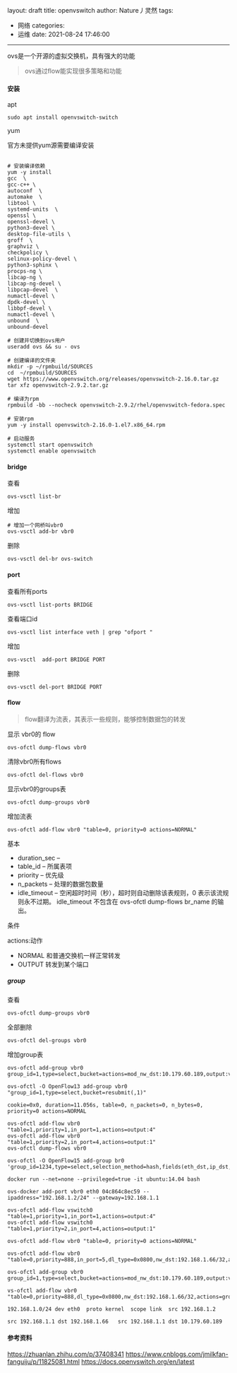 layout: draft
title: openvswitch
author: Nature丿灵然
tags:
  - 网络
categories:
  - 运维
date: 2021-08-24 17:46:00
---
ovs是一个开源的虚拟交换机，具有强大的功能

<!--more-->

> ovs通过flow能实现很多策略和功能

#### 安装

apt

```shell
sudo apt install openvswitch-switch 
```

yum

官方未提供yum源需要编译安装

```shell

# 安装编译依赖
yum -y install 
gcc  \
gcc-c++ \
autoconf  \
automake  \
libtool \
systemd-units  \
openssl \
openssl-devel \
python3-devel \
desktop-file-utils \
groff  \
graphviz \
checkpolicy \
selinux-policy-devel \
python3-sphinx \
procps-ng \
libcap-ng \
libcap-ng-devel \
libpcap-devel  \
numactl-devel \
dpdk-devel \
libbpf-devel \
numactl-devel \
unbound  \
unbound-devel

# 创建并切换到ovs用户
useradd ovs && su - ovs 

# 创建编译的文件夹
mkdir -p ~/rpmbuild/SOURCES
cd  ~/rpmbuild/SOURCES
wget https://www.openvswitch.org/releases/openvswitch-2.16.0.tar.gz
tar xfz openvswitch-2.9.2.tar.gz

# 编译为rpm
rpmbuild -bb --nocheck openvswitch-2.9.2/rhel/openvswitch-fedora.spec

# 安装rpm
yum -y install openvswitch-2.16.0-1.el7.x86_64.rpm

# 启动服务
systemctl start openvswitch
systemctl enable openvswitch
```

#### bridge

查看

```shell
ovs-vsctl list-br
```

增加

```shell
# 增加一个网桥叫vbr0
ovs-vsctl add-br vbr0
```

删除

```shell
ovs-vsctl del-br ovs-switch
```

#### port

查看所有ports

```shell
ovs-vsctl list-ports BRIDGE
```

查看端口id

```shell
ovs-vsctl list interface veth | grep "ofport "
```

增加

```shell
ovs-vsctl  add-port BRIDGE PORT
```

删除

```shell
ovs-vsctl del-port BRIDGE PORT
```

#### flow

> flow翻译为流表，其表示一些规则，能够控制数据包的转发

显示 vbr0的 flow

```shell
ovs-ofctl dump-flows vbr0
```

清除vbr0所有flows

```shell
ovs-ofctl del-flows vbr0
```

显示vbr0的groups表

```shell
ovs-ofctl dump-groups vbr0
```

增加流表

```shell
ovs-ofctl add-flow vbr0 "table=0, priority=0 actions=NORMAL"
```

基本
- duration_sec – 
- table_id – 所属表项
- priority – 优先级
- n_packets – 处理的数据包数量
- idle_timeout – 空闲超时时间（秒），超时则自动删除该表规则，0 表示该流规则永不过期。
idle_timeout 不包含在 ovs-ofctl dump-flows br_name 的输出。

条件

actions:动作
  - NORMAL 和普通交换机一样正常转发
  - OUTPUT 转发到某个端口
  

##### group

查看

```shell
ovs-ofctl dump-groups vbr0
```

全部删除

```shll
ovs-ofctl del-groups vbr0
```

增加group表

```shell
ovs-ofctl add-group vbr0 group_id=1,type=select,bucket=actions=mod_nw_dst:10.179.60.189,output:vbr0,bucket=actions=mod_nw_dst:10.179.60.190,output:vbr0
```

```sehll
ovs-ofctl -O OpenFlow13 add-group vbr0 "group_id=1,type=select,bucket=resubmit(,1)"

cookie=0x0, duration=11.056s, table=0, n_packets=0, n_bytes=0, priority=0 actions=NORMAL

ovs-ofctl add-flow vbr0 "table=1,priority=1,in_port=1,actions=output:4"
ovs-ofctl add-flow vbr0 "table=1,priority=2,in_port=4,actions=output:1"
ovs-ofctl dump-flows vbr0

ovs-ofctl -O OpenFlow15 add-group br0 'group_id=1234,type=select,selection_method=hash,fields(eth_dst,ip_dst,tcp_dst),bucket=output:10,bucket=output:11

docker run --net=none --privileged=true -it ubuntu:14.04 bash

ovs-docker add-port vbr0 eth0 04c864c8ec59 --ipaddress="192.168.1.2/24" --gateway=192.168.1.1

ovs-ofctl add-flow vswitch0 "table=1,priority=1,in_port=1,actions=output:4"
ovs-ofctl add-flow vswitch0 "table=1,priority=2,in_port=4,actions=output:1"

ovs-ofctl add-flow vbr0 "table=0, priority=0 actions=NORMAL"

ovs-ofctl add-flow vbr0 "table=0,priority=888,in_port=5,dl_type=0x0800,nw_dst:192.168.1.66/32,actions=group:1"

ovs-ofctl add-group vbr0 group_id=1,type=select,bucket=actions=mod_nw_dst:10.179.60.189,output:vbr0,bucket=actions=mod_nw_dst:10.179.60.190,output:vbr0

vs-ofctl add-flow vbr0 "table=0,priority=888,dl_type=0x0800,nw_dst:192.168.1.66/32,actions=group:1"

192.168.1.0/24 dev eth0  proto kernel  scope link  src 192.168.1.2

src 192.168.1.1 dst 192.168.1.66   src 192.168.1.1 dst 10.179.60.189
```

#### 参考资料

<https://zhuanlan.zhihu.com/p/37408341>
<https://www.cnblogs.com/jmilkfan-fanguiju/p/11825081.html>
<https://docs.openvswitch.org/en/latest>
